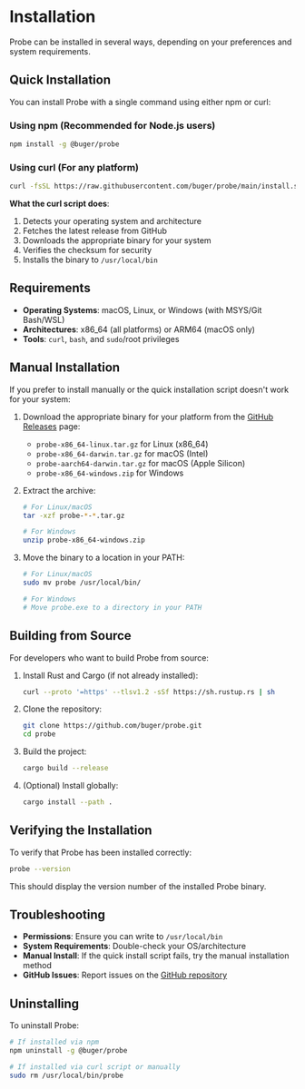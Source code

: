 # Installation

Probe can be installed in several ways, depending on your preferences and system requirements.

## Quick Installation

You can install Probe with a single command using either npm or curl:

### Using npm (Recommended for Node.js users)

```bash
npm install -g @buger/probe
```

### Using curl (For any platform)

```bash
curl -fsSL https://raw.githubusercontent.com/buger/probe/main/install.sh | bash
```

**What the curl script does**:

1. Detects your operating system and architecture
2. Fetches the latest release from GitHub
3. Downloads the appropriate binary for your system
4. Verifies the checksum for security
5. Installs the binary to `/usr/local/bin`

## Requirements

- **Operating Systems**: macOS, Linux, or Windows (with MSYS/Git Bash/WSL)
- **Architectures**: x86_64 (all platforms) or ARM64 (macOS only)
- **Tools**: `curl`, `bash`, and `sudo`/root privileges

## Manual Installation

If you prefer to install manually or the quick installation script doesn't work for your system:

1. Download the appropriate binary for your platform from the [GitHub Releases](https://github.com/buger/probe/releases) page:
   - `probe-x86_64-linux.tar.gz` for Linux (x86_64)
   - `probe-x86_64-darwin.tar.gz` for macOS (Intel)
   - `probe-aarch64-darwin.tar.gz` for macOS (Apple Silicon)
   - `probe-x86_64-windows.zip` for Windows

2. Extract the archive:
   ```bash
   # For Linux/macOS
   tar -xzf probe-*-*.tar.gz
   
   # For Windows
   unzip probe-x86_64-windows.zip
   ```

3. Move the binary to a location in your PATH:
   ```bash
   # For Linux/macOS
   sudo mv probe /usr/local/bin/
   
   # For Windows
   # Move probe.exe to a directory in your PATH
   ```

## Building from Source

For developers who want to build Probe from source:

1. Install Rust and Cargo (if not already installed):
   ```bash
   curl --proto '=https' --tlsv1.2 -sSf https://sh.rustup.rs | sh
   ```

2. Clone the repository:
   ```bash
   git clone https://github.com/buger/probe.git
   cd probe
   ```

3. Build the project:
   ```bash
   cargo build --release
   ```

4. (Optional) Install globally:
   ```bash
   cargo install --path .
   ```

## Verifying the Installation

To verify that Probe has been installed correctly:

```bash
probe --version
```

This should display the version number of the installed Probe binary.

## Troubleshooting

- **Permissions**: Ensure you can write to `/usr/local/bin`
- **System Requirements**: Double-check your OS/architecture
- **Manual Install**: If the quick install script fails, try the manual installation method
- **GitHub Issues**: Report issues on the [GitHub repository](https://github.com/buger/probe/issues)

## Uninstalling

To uninstall Probe:

```bash
# If installed via npm
npm uninstall -g @buger/probe

# If installed via curl script or manually
sudo rm /usr/local/bin/probe